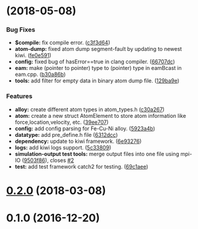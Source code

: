 <a name=""></a>
# [](https://git.gensh.me/HPCer/CrystalMD/compare/v0.2.0...v) (2018-05-08)


### Bug Fixes

* **$compile:** fix compile error. ([c3f3d64](https://git.gensh.me/HPCer/CrystalMD/commits/c3f3d64))
* **atom-dump:** fixed atom dump segment-fault by updating to newest kiwi. ([fe0e591](https://git.gensh.me/HPCer/CrystalMD/commits/fe0e591))
* **config:** fixed bug of hasError==true in clang compiler. ([66707dc](https://git.gensh.me/HPCer/CrystalMD/commits/66707dc))
* **eam:** make (pointer to pointer) type to (pointer) type in eamBcast in eam.cpp. ([b30a86b](https://git.gensh.me/HPCer/CrystalMD/commits/b30a86b))
* **tools:** add filter for empty data in binary atom dump file. ([129ba9e](https://git.gensh.me/HPCer/CrystalMD/commits/129ba9e))


### Features

* **alloy:** create different atom types in atom_types.h ([c30a267](https://git.gensh.me/HPCer/CrystalMD/commits/c30a267))
* **atom:** create a new struct AtomElement to store atom information like force,location,velocity, etc. ([39ee707](https://git.gensh.me/HPCer/CrystalMD/commits/39ee707))
* **config:** add config parsing for Fe-Cu-Ni alloy. ([5923a4b](https://git.gensh.me/HPCer/CrystalMD/commits/5923a4b))
* **datatype:** add pre_define.h file ([6312dcc](https://git.gensh.me/HPCer/CrystalMD/commits/6312dcc))
* **dependency:** update to kiwi framework. ([6e93276](https://git.gensh.me/HPCer/CrystalMD/commits/6e93276))
* **logs:** add kiwi logs support. ([5c33809](https://git.gensh.me/HPCer/CrystalMD/commits/5c33809))
* **simulation-output test tools:** merge output files into one file using mpi-IO ([9503f86](https://git.gensh.me/HPCer/CrystalMD/commits/9503f86)), closes [#2](https://git.gensh.me/HPCer/CrystalMD/issues/2)
* **test:** add test framework catch2 for testing. ([69c1aee](https://git.gensh.me/HPCer/CrystalMD/commits/69c1aee))



<a name="0.2.0"></a>
# [0.2.0](https://git.gensh.me/HPCer/CrystalMD/compare/v0.1.0...v0.2.0) (2018-03-08)



<a name="0.1.0"></a>
# 0.1.0 (2016-12-20)



